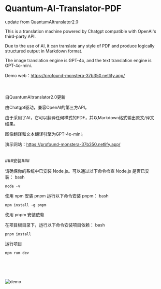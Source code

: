 # Quantum-AI-Translator-PDF

update from QuantumAItranslator2.0

This is a translation machine powered by Chatgpt compatible with OpenAI's third-party API.

Due to the use of AI, it can translate any style of PDF and produce logically structured output in Markdown format.

The image translation engine is GPT-4o, and the text translation engine is GPT-4o-mini.

Demo web：https://profound-monstera-37b350.netlify.app/  
<br><br><br>
自QuantumAItranslator2.0更新

由Chatgpt驱动，兼容OpenAI的第三方API。

由于采用了AI，它可以翻译任何样式的PDF，并以Markdown格式输出原文/译文结果。

图像翻译和文本翻译引擎为GPT-4o-mini。

演示网站：https://profound-monstera-37b350.netlify.app/
<br><br><br>
###安装###

请确保你的系统中已安装 Node.js。可以通过以下命令检查 Node.js 是否已安装：
bash
```
node -v
```
使用 npm 安装 pnpm
运行以下命令安装 pnpm：
bash
```
npm install -g pnpm
```
使用 pnpm 安装依赖

在项目根目录下，运行以下命令安装项目依赖：
bash
```
pnpm install
```
运行项目

```
npm run dev
```
<br><br><br>

![demo](https://github.com/user-attachments/assets/7a06e4f3-8cc3-4ee6-9b90-685305327bbf)

